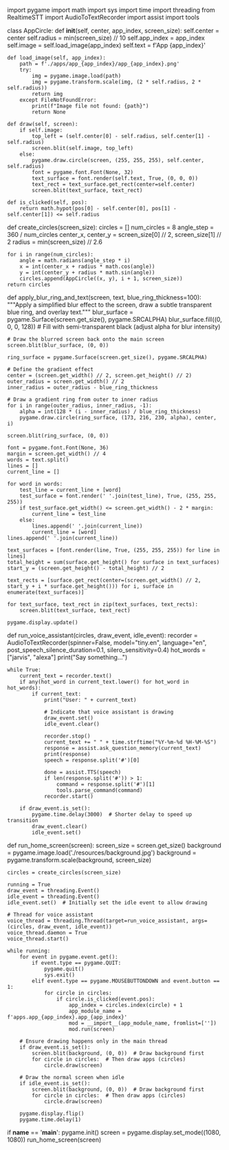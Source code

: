 import pygame
import math
import sys
import time
import threading
from RealtimeSTT import AudioToTextRecorder
import assist
import tools

class AppCircle:
    def __init__(self, center, app_index, screen_size):
        self.center = center
        self.radius = min(screen_size) // 10
        self.app_index = app_index
        self.image = self.load_image(app_index)
        self.text = f'App {app_index}'

    def load_image(self, app_index):
        path = f'./apps/app_{app_index}/app_{app_index}.png'
        try:
            img = pygame.image.load(path)
            img = pygame.transform.scale(img, (2 * self.radius, 2 * self.radius))
            return img
        except FileNotFoundError:
            print(f"Image file not found: {path}")
            return None

    def draw(self, screen):
        if self.image:
            top_left = (self.center[0] - self.radius, self.center[1] - self.radius)
            screen.blit(self.image, top_left)
        else:
            pygame.draw.circle(screen, (255, 255, 255), self.center, self.radius)
            font = pygame.font.Font(None, 32)
            text_surface = font.render(self.text, True, (0, 0, 0))
            text_rect = text_surface.get_rect(center=self.center)
            screen.blit(text_surface, text_rect)

    def is_clicked(self, pos):
        return math.hypot(pos[0] - self.center[0], pos[1] - self.center[1]) <= self.radius

def create_circles(screen_size):
    circles = []
    num_circles = 8
    angle_step = 360 / num_circles
    center_x, center_y = screen_size[0] // 2, screen_size[1] // 2
    radius = min(screen_size) // 2.6

    for i in range(num_circles):
        angle = math.radians(angle_step * i)
        x = int(center_x + radius * math.cos(angle))
        y = int(center_y + radius * math.sin(angle))
        circles.append(AppCircle((x, y), i + 1, screen_size))
    return circles

def apply_blur_ring_and_text(screen, text, blue_ring_thickness=100):
    """Apply a simplified blur effect to the screen, draw a subtle transparent blue ring, and overlay text."""
    blur_surface = pygame.Surface(screen.get_size(), pygame.SRCALPHA)
    blur_surface.fill((0, 0, 0, 128))  # Fill with semi-transparent black (adjust alpha for blur intensity)

    # Draw the blurred screen back onto the main screen
    screen.blit(blur_surface, (0, 0))

    ring_surface = pygame.Surface(screen.get_size(), pygame.SRCALPHA)

    # Define the gradient effect
    center = (screen.get_width() // 2, screen.get_height() // 2)
    outer_radius = screen.get_width() // 2
    inner_radius = outer_radius - blue_ring_thickness

    # Draw a gradient ring from outer to inner radius
    for i in range(outer_radius, inner_radius, -1):
        alpha = int(128 * (i - inner_radius) / blue_ring_thickness)
        pygame.draw.circle(ring_surface, (173, 216, 230, alpha), center, i)

    screen.blit(ring_surface, (0, 0))

    font = pygame.font.Font(None, 36)
    margin = screen.get_width() // 4
    words = text.split()
    lines = []
    current_line = []

    for word in words:
        test_line = current_line + [word]
        test_surface = font.render(' '.join(test_line), True, (255, 255, 255))
        if test_surface.get_width() <= screen.get_width() - 2 * margin:
            current_line = test_line
        else:
            lines.append(' '.join(current_line))
            current_line = [word]
    lines.append(' '.join(current_line))

    text_surfaces = [font.render(line, True, (255, 255, 255)) for line in lines]
    total_height = sum(surface.get_height() for surface in text_surfaces)
    start_y = (screen.get_height() - total_height) // 2

    text_rects = [surface.get_rect(center=(screen.get_width() // 2, start_y + i * surface.get_height())) for i, surface in enumerate(text_surfaces)]

    for text_surface, text_rect in zip(text_surfaces, text_rects):
        screen.blit(text_surface, text_rect)

    pygame.display.update()

def run_voice_assistant(circles, draw_event, idle_event):
    recorder = AudioToTextRecorder(spinner=False, model="tiny.en", language="en", post_speech_silence_duration=0.1, silero_sensitivity=0.4)
    hot_words = ["jarvis", "alexa"]
    print("Say something...")

    while True:
        current_text = recorder.text()
        if any(hot_word in current_text.lower() for hot_word in hot_words):
            if current_text:
                print("User: " + current_text)

                # Indicate that voice assistant is drawing
                draw_event.set()
                idle_event.clear()

                recorder.stop()
                current_text += " " + time.strftime("%Y-%m-%d %H-%M-%S")
                response = assist.ask_question_memory(current_text)
                print(response)
                speech = response.split('#')[0]

                done = assist.TTS(speech)
                if len(response.split('#')) > 1:
                    command = response.split('#')[1]
                    tools.parse_command(command)
                recorder.start()

        if draw_event.is_set():
            pygame.time.delay(3000)  # Shorter delay to speed up transition
            draw_event.clear()
            idle_event.set()

def run_home_screen(screen):
    screen_size = screen.get_size()
    background = pygame.image.load('./resources/background.jpg')
    background = pygame.transform.scale(background, screen_size)

    circles = create_circles(screen_size)

    running = True
    draw_event = threading.Event()
    idle_event = threading.Event()
    idle_event.set()  # Initially set the idle event to allow drawing

    # Thread for voice assistant
    voice_thread = threading.Thread(target=run_voice_assistant, args=(circles, draw_event, idle_event))
    voice_thread.daemon = True
    voice_thread.start()

    while running:
        for event in pygame.event.get():
            if event.type == pygame.QUIT:
                pygame.quit()
                sys.exit()
            elif event.type == pygame.MOUSEBUTTONDOWN and event.button == 1:
                for circle in circles:
                    if circle.is_clicked(event.pos):
                        app_index = circles.index(circle) + 1
                        app_module_name = f'apps.app_{app_index}.app_{app_index}'
                        mod = __import__(app_module_name, fromlist=[''])
                        mod.run(screen)

        # Ensure drawing happens only in the main thread
        if draw_event.is_set():
            screen.blit(background, (0, 0))  # Draw background first
            for circle in circles:  # Then draw apps (circles)
                circle.draw(screen)

        # Draw the normal screen when idle
        if idle_event.is_set():
            screen.blit(background, (0, 0))  # Draw background first
            for circle in circles:  # Then draw apps (circles)
                circle.draw(screen)

        pygame.display.flip()
        pygame.time.delay(1)

if __name__ == '__main__':
    pygame.init()
    screen = pygame.display.set_mode((1080, 1080))
    run_home_screen(screen)
